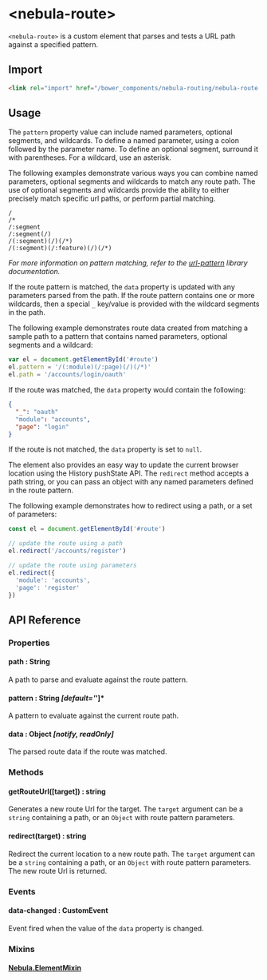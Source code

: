 # \<nebula-route\>

`<nebula-route>` is a custom element that parses and tests a URL path against a specified pattern.

## Import

```html
<link rel="import" href="/bower_components/nebula-routing/nebula-route.html">
```

## Usage

The `pattern` property value can include named parameters, optional segments, and wildcards. To define a named parameter, using a colon followed by the parameter name. To define an optional segment, surround it with parentheses. For a wildcard, use an asterisk.

The following examples demonstrate various ways you can combine named parameters, optional segments and wildcards to match any route path. The use of optional segments and wildcards provide the ability to either precisely match specific url paths, or perform partial matching.

```text
/
/*
/:segment
/:segment(/)
/(:segment)(/)(/*)
/(:segment)(/:feature)(/)(/*)
```

<i>For more information on pattern matching, refer to the [url-pattern](https://github.com/snd/url-pattern/blob/master/README.md) library documentation.</i>

If the route pattern is matched, the `data` property is updated with any parameters parsed from the path. If the route pattern contains one or more wildcards, then a special `_` key/value is provided with the wildcard segments in the path.

The following example demonstrates route data created from matching a sample path to a pattern that contains named parameters, optional segments and a wildcard:

```js
var el = document.getElementById('#route')
el.pattern = '/(:module)(/:page)(/)(/*)'
el.path = '/accounts/login/oauth'
```

If the route was matched, the `data` property would contain the following:

```json
{
  "_": "oauth"
  "module": "accounts",
  "page": "login"
}
```

If the route is not matched, the `data` property is set to `null`.

The element also provides an easy way to update the current browser location using the History pushState API. The `redirect` method accepts a path string, or you can pass an object with any named parameters defined in the route pattern.

The following example demonstrates how to redirect using a path, or a set of parameters:

```js
const el = document.getElementById('#route')

// update the route using a path
el.redirect('/accounts/register')

// update the route using parameters
el.redirect({
  'module': 'accounts',
  'page': 'register'
})
```

## API Reference

### Properties

#### path : String

A path to parse and evaluate against the route pattern.

#### pattern : String *[default='*']*

A pattern to evaluate against the current route path.

#### data : Object *[notify, readOnly]*

The parsed route data if the route was matched.

### Methods

#### getRouteUrl([target]) : string

Generates a new route Url for the target. The `target` argument can be a `string` containing a path, or an `Object` with route pattern parameters.

#### redirect(target) : string

Redirect the current location to a new route path. The `target` argument can be a `string` containing a path, or an `Object` with route pattern parameters. The new route Url is returned.

### Events

#### data-changed : CustomEvent

Event fired when the value of the `data` property is changed.

### Mixins

#### [Nebula.ElementMixin](https://www.webcomponents.org/element/arsnebula/nebula-element-mixin)